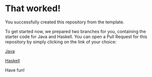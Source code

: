 # That worked!

You successfully created this repository from the template.

To get started now, we prepared two branches for you, containing the starter code for Java and Haskell.
You can open a Pull Request for this repository by simply clicking on the link of your choice:

[Java](https://github.com/Mr-Pine/c0ne/compare/main...starter/java)

[Haskell](https://github.com/Mr-Pine/c0ne/compare/main...starter/haskell)

Have fun!
